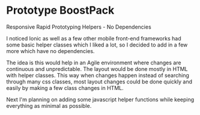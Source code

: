 # Prototype BoostPack
Responsive Rapid Prototyping Helpers - No Dependencies

I noticed Ionic as well as a few other mobile front-end frameworks 
had some basic helper classes which I liked a lot, so I decided to add 
in a few more which have no dependencies.

The idea is this would help in an Agile environment where
changes are continuous and unpredictable. The layout would be done 
mostly in HTML with helper classes. This way when changes happen
instead of searching through many css classes, most layout changes
could be done quickly and easily by making a few class changes in HTML.

Next I'm planning on adding some javascript helper functions while keeping 
everything as minimal as possible.
